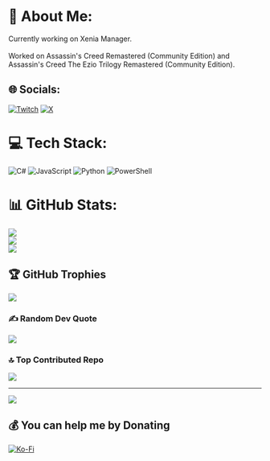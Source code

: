 # 💫 About Me:
Currently working on Xenia Manager.<br><br>Worked on Assassin's Creed Remastered (Community Edition) and Assassin's Creed The Ezio Trilogy Remastered (Community Edition).


## 🌐 Socials:
[![Twitch](https://img.shields.io/badge/Twitch-%239146FF.svg?logo=Twitch&logoColor=white)](https://twitch.tv/LoL_Shazzaam) [![X](https://img.shields.io/badge/X-black.svg?logo=X&logoColor=white)](https://x.com/Shazzaam2) 

# 💻 Tech Stack:
![C#](https://img.shields.io/badge/c%23-%23239120.svg?style=for-the-badge&logo=csharp&logoColor=white) ![JavaScript](https://img.shields.io/badge/javascript-%23323330.svg?style=for-the-badge&logo=javascript&logoColor=%23F7DF1E) ![Python](https://img.shields.io/badge/python-3670A0?style=for-the-badge&logo=python&logoColor=ffdd54) ![PowerShell](https://img.shields.io/badge/PowerShell-%235391FE.svg?style=for-the-badge&logo=powershell&logoColor=white)
# 📊 GitHub Stats:
![](https://github-readme-stats.vercel.app/api?username=shazzaam7&theme=dark&hide_border=false&include_all_commits=false&count_private=true)<br/>
![](https://github-readme-streak-stats.herokuapp.com/?user=shazzaam7&theme=dark&hide_border=false)<br/>
![](https://github-readme-stats.vercel.app/api/top-langs/?username=shazzaam7&theme=dark&hide_border=false&include_all_commits=false&count_private=true&layout=compact)

## 🏆 GitHub Trophies
![](https://github-profile-trophy.vercel.app/?username=shazzaam7&theme=radical&no-frame=false&no-bg=true&margin-w=4)

### ✍️ Random Dev Quote
![](https://quotes-github-readme.vercel.app/api?type=horizontal&theme=radical)

### 🔝 Top Contributed Repo
![](https://github-contributor-stats.vercel.app/api?username=shazzaam7&limit=5&theme=dark&combine_all_yearly_contributions=true)

---
[![](https://visitcount.itsvg.in/api?id=shazzaam7&icon=0&color=0)](https://visitcount.itsvg.in)

  ## 💰 You can help me by Donating
  [![Ko-Fi](https://img.shields.io/badge/Ko--fi-F16061?style=for-the-badge&logo=ko-fi&logoColor=white)](https://ko-fi.com/shazzaam) 

  
<!-- Proudly created with GPRM ( https://gprm.itsvg.in ) -->

